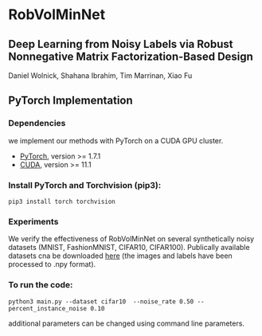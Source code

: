 # RobVolMinNet

## Deep Learning from Noisy Labels via Robust Nonnegative Matrix Factorization-Based Design

Daniel Wolnick, Shahana Ibrahim, Tim Marrinan, Xiao Fu

## PyTorch Implementation

### Dependencies

we implement our methods with PyTorch on a CUDA GPU cluster.

- [PyTorch](https://PyTorch.org/), version >= 1.7.1
- [CUDA](https://developer.nvidia.com/cuda-downloads), version >= 11.1

### Install PyTorch and Torchvision (pip3):
```
pip3 install torch torchvision
```
### Experiments

We verify the effectiveness of RobVolMinNet on several synthetically noisy datasets (MNIST, FashionMNIST, CIFAR10, CIFAR100). Publically available datasets cna be downloaded [here](https://drive.google.com/drive/folders/1OYsRH9x37LQhbmGNv-1Ao1iYTHQN8W7F?usp=sharing) (the images and labels have been processed to .npy format).


### To run the code:
```
python3 main.py --dataset cifar10  --noise_rate 0.50 --percent_instance_noise 0.10
```

additional parameters can be changed using command line parameters.
